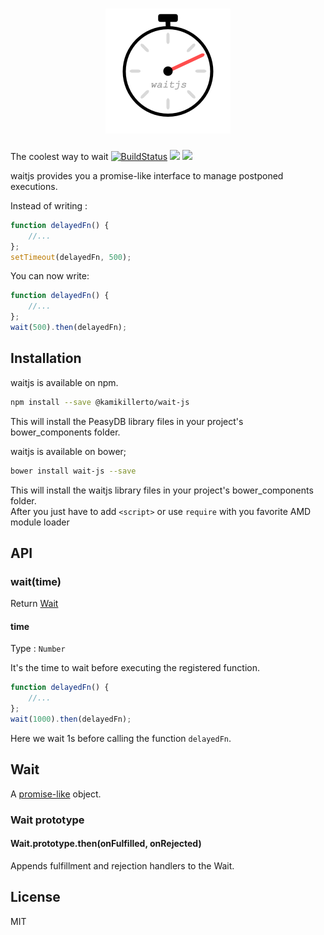 # <div align="center"><img width="200px" src="waitjs.png"></div>

The coolest way to wait
[![BuildStatus](https://travis-ci.org/KamiKillertO/waitjs.svg?branch=develop)](https://travis-ci.org/KamiKillertO/waitjs)
[![](https://img.shields.io/badge/license-MIT-blue.svg)](LICENSE)
[![](https://img.shields.io/badge/release-v0.1.1-blue.svg)](https://github.com/KamiKillertO/waitjs/releases/tag/v0.1.1)

waitjs provides you a promise-like interface to manage postponed executions.

Instead of writing :

```javascript
function delayedFn() {
    //...
};
setTimeout(delayedFn, 500);
```

 You can now write:

 ```javascript
 function delayedFn() {
     //...
 };
 wait(500).then(delayedFn);
 ```

## Installation

waitjs is available on npm.

```bash
npm install --save @kamikillerto/wait-js
```

This will install the PeasyDB library files in your project's bower_components folder.  

waitjs is available on bower;

```bash
bower install wait-js --save
```

This will install the waitjs library files in your project's bower_components folder.  
After you just have to add `<script>` or use `require` with you favorite AMD module loader

## API

### wait(time)

Return [Wait](Wait)

#### time

Type : ```Number```

It's the time to wait before executing the registered function.


```javascript
function delayedFn() {
    //...
};
wait(1000).then(delayedFn);
```

Here we wait 1s before calling the function ```delayedFn```.

## Wait

A [promise-like](https://developer.mozilla.org/en-US/docs/Web/JavaScript/Reference/Global_Objects/Promis) object.

### Wait prototype

<!-- #### Wait.prototype.catch(onRejected)

Appends a rejection handler callback to the Wait. -->

#### Wait.prototype.then(onFulfilled, onRejected)

Appends fulfillment and rejection handlers to the Wait.

## License

MIT
